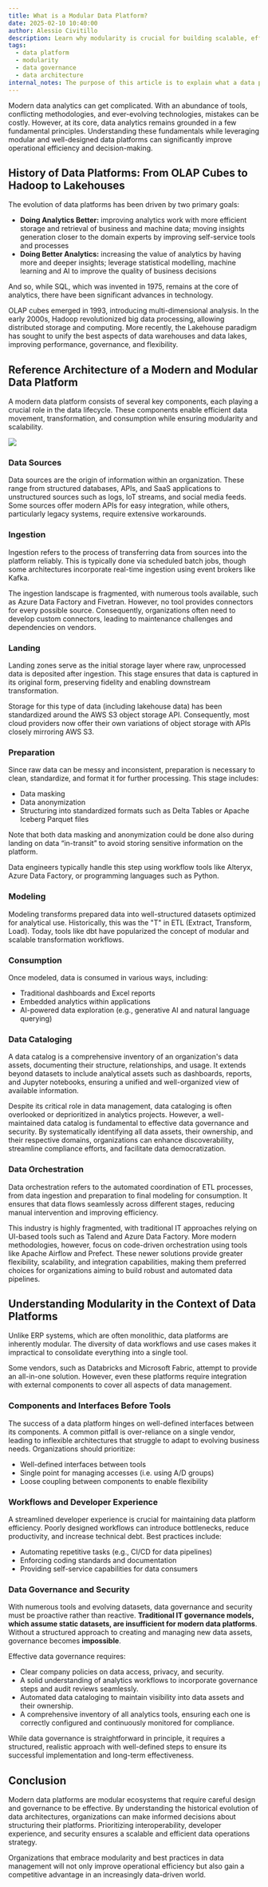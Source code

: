 ```yaml
---
title: What is a Modular Data Platform?
date: 2025-02-10 10:40:00
author: Alessio Civitillo
description: Learn why modularity is crucial for building scalable, efficient data architectures. This article covers the core components of modern data platforms, from ingestion to governance, and shares best practices for flexibility, interoperability, and security.
tags:
  - data platform
  - modularity
  - data governance
  - data architecture
internal_notes: The purpose of this article is to explain what a data platform is. We want to give confidence to the reader in our reference architecture by explaining a bit of the history of data platforms and then giving some thoughts around modularity. Some readers might come from a more classic IT background, and they might have different terminologies, such as OLAP cubes, data warehouse, and cubes. We want the reader to not only understand the typical modern data platform reference architecture, which is everywhere now but also to understand the importance of modularity and good design decisions.
---
```

Modern data analytics can get complicated. With an abundance of tools, conflicting methodologies, and ever-evolving technologies, mistakes can be costly. However, at its core, data analytics remains grounded in a few fundamental principles. Understanding these fundamentals while leveraging modular and well-designed data platforms can significantly improve operational efficiency and decision-making.

## **History of Data Platforms: From OLAP Cubes to Hadoop to Lakehouses**

The evolution of data platforms has been driven by two primary goals:

- **Doing Analytics Better:** improving analytics work with more efficient storage and retrieval of business and machine data; moving insights generation closer to the domain experts by improving self-service tools and processes
- **Doing Better Analytics:** increasing the value of analytics by having more and deeper insights; leverage statistical modelling, machine learning and AI to improve the quality of business decisions

And so, while SQL, which was invented in 1975, remains at the core of analytics, there have been significant advances in technology. 

OLAP cubes emerged in 1993, introducing multi-dimensional analysis. In the early 2000s, Hadoop revolutionized big data processing, allowing distributed storage and computing. More recently, the Lakehouse paradigm has sought to unify the best aspects of data warehouses and data lakes, improving performance, governance, and flexibility.

## **Reference Architecture of a Modern and Modular Data Platform**

A modern data platform consists of several key components, each playing a crucial role in the data lifecycle. These components enable efficient data movement, transformation, and consumption while ensuring modularity and scalability.

![](/src/assets/images/blog/Modular_Data_Platform.png)

### **Data Sources**

Data sources are the origin of information within an organization. These range from structured databases, APIs, and SaaS applications to unstructured sources such as logs, IoT streams, and social media feeds. Some sources offer modern APIs for easy integration, while others, particularly legacy systems, require extensive workarounds.

### **Ingestion**

Ingestion refers to the process of transferring data from sources into the platform reliably. This is typically done via scheduled batch jobs, though some architectures incorporate real-time ingestion using event brokers like Kafka.

The ingestion landscape is fragmented, with numerous tools available, such as Azure Data Factory and Fivetran. However, no tool provides connectors for every possible source. Consequently, organizations often need to develop custom connectors, leading to maintenance challenges and dependencies on vendors.

### **Landing**

Landing zones serve as the initial storage layer where raw, unprocessed data is deposited after ingestion. This stage ensures that data is captured in its original form, preserving fidelity and enabling downstream transformation.

Storage for this type of data (including lakehouse data) has been standardized around the AWS S3 object storage API. Consequently, most cloud providers now offer their own variations of object storage with APIs closely mirroring AWS S3.

### **Preparation**

Since raw data can be messy and inconsistent, preparation is necessary to clean, standardize, and format it for further processing. This stage includes:

- Data masking
- Data anonymization
- Structuring into standardized formats such as Delta Tables or Apache Iceberg Parquet files

Note that both data masking and anonymization could be done also during landing on data “in-transit” to avoid storing sensitive information on the platform. 

Data engineers typically handle this step using workflow tools like Alteryx, Azure Data Factory, or programming languages such as Python.

### **Modeling**

Modeling transforms prepared data into well-structured datasets optimized for analytical use. Historically, this was the "T" in ETL (Extract, Transform, Load). Today, tools like dbt have popularized the concept of modular and scalable transformation workflows.

### **Consumption**

Once modeled, data is consumed in various ways, including:

- Traditional dashboards and Excel reports
- Embedded analytics within applications
- AI-powered data exploration (e.g., generative AI and natural language querying)

### **Data Cataloging**

A data catalog is a comprehensive inventory of an organization's data assets, documenting their structure, relationships, and usage. It extends beyond datasets to include analytical assets such as dashboards, reports, and Jupyter notebooks, ensuring a unified and well-organized view of available information.

Despite its critical role in data management, data cataloging is often overlooked or deprioritized in analytics projects. However, a well-maintained data catalog is fundamental to effective data governance and security. By systematically identifying all data assets, their ownership, and their respective domains, organizations can enhance discoverability, streamline compliance efforts, and facilitate data democratization.

### **Data Orchestration**

Data orchestration refers to the automated coordination of ETL processes, from data ingestion and preparation to final modeling for consumption. It ensures that data flows seamlessly across different stages, reducing manual intervention and improving efficiency.

This industry is highly fragmented, with traditional IT approaches relying on UI-based tools such as Talend and Azure Data Factory. More modern methodologies, however, focus on code-driven orchestration using tools like Apache Airflow and Prefect. These newer solutions provide greater flexibility, scalability, and integration capabilities, making them preferred choices for organizations aiming to build robust and automated data pipelines.

## **Understanding Modularity in the Context of Data Platforms**

Unlike ERP systems, which are often monolithic, data platforms are inherently modular. The diversity of data workflows and use cases makes it impractical to consolidate everything into a single tool.

Some vendors, such as Databricks and Microsoft Fabric, attempt to provide an all-in-one solution. However, even these platforms require integration with external components to cover all aspects of data management.

### **Components and Interfaces Before Tools**

The success of a data platform hinges on well-defined interfaces between its components. A common pitfall is over-reliance on a single vendor, leading to inflexible architectures that struggle to adapt to evolving business needs. Organizations should prioritize:

- Well-defined interfaces between tools
- Single point for managing accesses (i.e. using A/D groups)
- Loose coupling between components to enable flexibility

### **Workflows and Developer Experience**

A streamlined developer experience is crucial for maintaining data platform efficiency. Poorly designed workflows can introduce bottlenecks, reduce productivity, and increase technical debt. Best practices include:

- Automating repetitive tasks (e.g., CI/CD for data pipelines)
- Enforcing coding standards and documentation
- Providing self-service capabilities for data consumers

### **Data Governance and Security**

With numerous tools and evolving datasets, data governance and security must be proactive rather than reactive. **Traditional IT governance models, which assume static datasets, are insufficient for modern data platforms**. Without a structured approach to creating and managing new data assets, governance becomes **impossible**.

Effective data governance requires:

- Clear company policies on data access, privacy, and security.
- A solid understanding of analytics workflows to incorporate governance steps and audit reviews seamlessly.
- Automated data cataloging to maintain visibility into data assets and their ownership.
- A comprehensive inventory of all analytics tools, ensuring each one is correctly configured and continuously monitored for compliance.

While data governance is straightforward in principle, it requires a structured, realistic approach with well-defined steps to ensure its successful implementation and long-term effectiveness.

## **Conclusion**

Modern data platforms are modular ecosystems that require careful design and governance to be effective. By understanding the historical evolution of data architectures, organizations can make informed decisions about structuring their platforms. Prioritizing interoperability, developer experience, and security ensures a scalable and efficient data operations strategy.

Organizations that embrace modularity and best practices in data management will not only improve operational efficiency but also gain a competitive advantage in an increasingly data-driven world.
